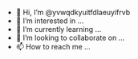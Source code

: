 - 👋 Hi, I’m @yvwqdkyuitfdlaeuyifrvb
- 👀 I’m interested in ...
- 🌱 I’m currently learning ...
- 💞️ I’m looking to collaborate on ...
- 📫 How to reach me ...

<!---
yvwqdkyuitfdlaeuyifrvb/yvwqdkyuitfdlaeuyifrvb is a ✨ special ✨ repository because its `README.md` (this file) appears on your GitHub profile.
You can click the Preview link to take a look at your changes.
--->

